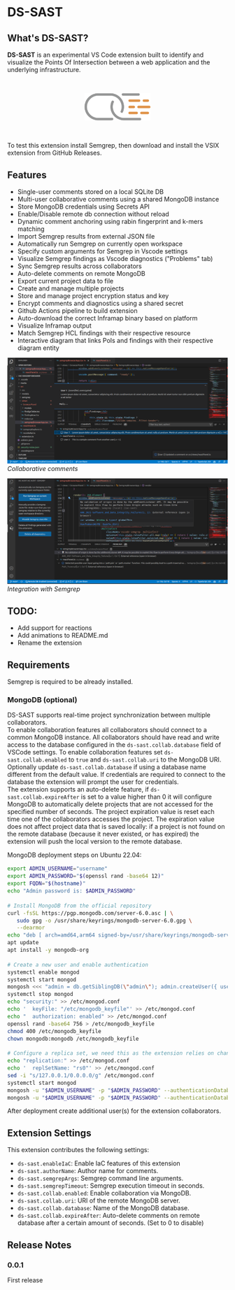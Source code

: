 # DS-SAST

## What's DS-SAST?

**DS-SAST** is an experimental VS Code extension built to identify and visualize the Points Of Intersection between a web application and the underlying infrastructure.  

</br>
<p align="center">
    <img src="images/logo-1.png" width="30%" alt="DS-SAST logo">
</p>
</br>

To test this extension install Semgrep, then download and install the VSIX extension from GitHub Releases.

## Features

* Single-user comments stored on a local SQLite DB
* Multi-user collaborative comments using a shared MongoDB instance
* Store MongoDB credentials using Secrets API
* Enable/Disable remote db connection without reload
* Dynamic comment anchoring using rabin fingerprint and k-mers matching
* Import Semgrep results from external JSON file
* Automatically run Semgrep on currently open workspace
* Specify custom arguments for Semgrep in Vscode settings
* Visualize Semgrep findings as Vscode diagnostics ("Problems" tab)
* Sync Semgrep results across collaborators
* Auto-delete comments on remote MongoDB
* Export current project data to file
* Create and manage multiple projects
* Store and manage project encryption status and key
* Encrypt comments and diagnostics using a shared secret
* Github Actions pipeline to build extension
* Auto-download the correct Inframap binary based on platform
* Visualize Inframap output
* Match Semgrep HCL findings with their respective resource
* Interactive diagram that links PoIs and findings with their respective diagram entity

![Collaborative comments](images/feature-comments.png)
*Collaborative comments*

![Semgrep integration](images/feature-findings.png)
*Integration with Semgrep*

## TODO:
 * Add support for reactions
 * Add animations to README.md
 * Rename the extension

## Requirements

Semgrep is required to be already installed.

### MongoDB (optional)
DS-SAST supports real-time project synchronization between multiple collaborators.  
To enable collaboration features all collaborators should connect to a common MongoDB instance.
All collaborators should have read and write access to the database configured in the `ds-sast.collab.database` field of VSCode settings. To enable collaboration features set `ds-sast.collab.enabled` to `true` and `ds-sast.collab.uri` to the MongoDB URI. Optionally update `ds-sast.collab.database` if using a database name different from the default value. If credentials are required to connect to the database the extension will prompt the user for credentials.  
The extension supports an auto-delete feature, if `ds-sast.collab.expireAfter` is set to a value higher than 0 it will configure MongoDB to automatically delete projects that are not accessed for the specified number of seconds. The project expiration value is reset each time one of the collaborators accesses the project. The expiration value does not affect project data that is saved locally: if a project is not found on the remote database (because it never existed, or has expired) the extension will push the local version to the remote database.

MongoDB deployment steps on Ubuntu 22.04:

```bash
export ADMIN_USERNAME="username"
export ADMIN_PASSWORD="$(openssl rand -base64 12)"
export FQDN="$(hostname)"
echo "Admin password is: $ADMIN_PASSWORD"

# Install MongoDB from the official repository
curl -fsSL https://pgp.mongodb.com/server-6.0.asc | \
   sudo gpg -o /usr/share/keyrings/mongodb-server-6.0.gpg \
   --dearmor
echo "deb [ arch=amd64,arm64 signed-by=/usr/share/keyrings/mongodb-server-6.0.gpg ] https://repo.mongodb.org/apt/ubuntu jammy/mongodb-org/6.0 multiverse" | sudo tee /etc/apt/sources.list.d/mongodb-org-6.0.list
apt update
apt install -y mongodb-org

# Create a new user and enable authentication
systemctl enable mongod
systemctl start mongod
mongosh <<< "admin = db.getSiblingDB(\"admin\"); admin.createUser({ user: \"$ADMIN_USERNAME\", pwd: \"$ADMIN_PASSWORD\", roles: [ { role: \"root\", db: \"admin\" } ]});"
systemctl stop mongod
echo "security:" >> /etc/mongod.conf
echo '  keyFile: "/etc/mongodb_keyfile"' >> /etc/mongod.conf
echo "  authorization: enabled" >> /etc/mongod.conf
openssl rand -base64 756 > /etc/mongodb_keyfile
chmod 400 /etc/mongodb_keyfile
chown mongodb:mongodb /etc/mongodb_keyfile

# Configure a replica set, we need this as the extension relies on changestreams
echo "replication:" >> /etc/mongod.conf
echo '  replSetName: "rs0"' >> /etc/mongod.conf
sed -i "s/127.0.0.1/0.0.0.0/g" /etc/mongod.conf
systemctl start mongod
mongosh -u "$ADMIN_USERNAME" -p "$ADMIN_PASSWORD" --authenticationDatabase "admin" <<< "rs.initiate()"
mongosh -u "$ADMIN_USERNAME" -p "$ADMIN_PASSWORD" --authenticationDatabase "admin" <<< "var x = rs.conf(); x.members[0].host = \"$FQDN:27017\"; rs.reconfig(x);"
```

After deployment create additional user(s) for the extension collaborators.

## Extension Settings

This extension contributes the following settings:

* `ds-sast.enableIaC`: Enable IaC features of this extension 
* `ds-sast.authorName`: Author name for comments.
* `ds-sast.semgrepArgs`: Semgrep command line arguments.
* `ds-sast.semgrepTimeout`: Semgrep execution timeout in seconds.
* `ds-sast.collab.enabled`: Enable collaboration via MongoDB.
* `ds-sast.collab.uri`: URI of the remote MongoDB server.
* `ds-sast.collab.database`: Name of the MongoDB database.
* `ds-sast.collab.expireAfter`: Auto-delete comments on remote database after a certain amount of seconds. (Set to 0 to disable)

## Release Notes

### 0.0.1

First release
